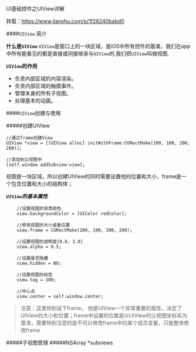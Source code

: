 UI基础控件之UIView详解

转载：https://www.jianshu.com/p/1f28240babd0

####`UIView` 简介

**什么是`UIView`**
`UIView`是窗口上的一块区域，是iOS中所有控件的基类，我们在app中所有能看见的都是直接或间接继承与`UIView`的.我们把`UIView`叫做视图.

**`UIView`的作用**
+ 负责内部区域的内容渲染。
+ 负责内部区域的触摸事件。
+ 管理本身的所有子视图。
+ 处理基本的动画。

####`UIView`创建与使用

#####创建UIView
```object-c
//通过frame创建View
UIView *view = [[UIView alloc] initWithFrame:CGRectMake(100, 100, 200, 200)];
    
//添加到父视图中
[self.window addSubview:view];
```
视图是一块区域，所以创建UIView的同时需要设置他的位置和大小，frame是一个包含位置和大小的结构体；

***`UIView`的基本属性***
```object-c
    //设置视图的背景颜色
    view.backgroundColor = [UIColor redColor];
    
    //修改视图的大小或者位置
    view.frame = CGRectMake(200, 100, 200, 200);
    
    //设置视图的透明度[0.0, 1.0]
    view.alpha = 0.5;
    
    //设置是否隐藏
    view.hidden = NO;
    
    //设置视图的标签
    view.tag = 100;
    
    //中心点
    view.center = self.window.center;
```
>注意：这里特别说下frame， 他是UIView一个非常重要的属性，决定了UIView的大小和位置；frame中设置的位置是以UIView的父视图坐标系为基准，需要特别注意的是不可以修改frame中的某个成员变量，只能整体修改frame

#####子视图管理
#####NSArray *subviews




























